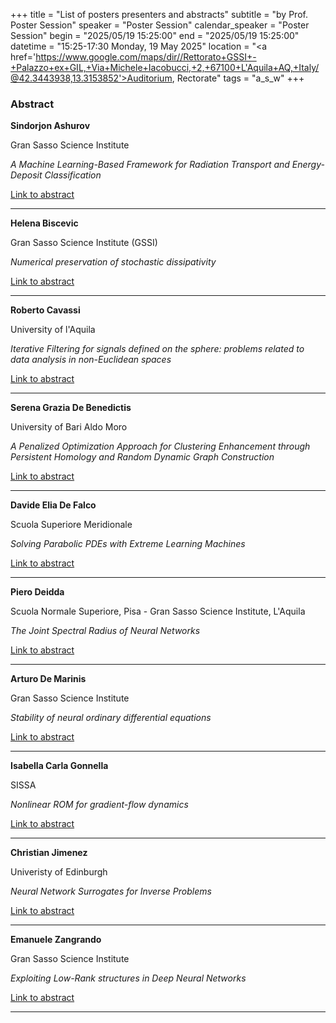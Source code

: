 +++
title = "List of posters presenters and abstracts"
subtitle = "by Prof. Poster Session"
speaker = "Poster Session"
calendar_speaker = "Poster Session"
begin = "2025/05/19  15:25:00"
end = "2025/05/19  15:25:00"
datetime = "15:25-17:30 Monday, 19 May 2025"
location = "<a href='https://www.google.com/maps/dir//Rettorato+GSSI+-+Palazzo+ex+GIL,+Via+Michele+Iacobucci,+2,+67100+L'Aquila+AQ,+Italy/@42.3443938,13.3153852'>Auditorium, Rectorate</a>"
tags = "a_s_w"
+++

### Abstract
**Sindorjon Ashurov**

Gran Sasso Science Institute

*A Machine Learning-Based Framework for Radiation Transport and Energy-Deposit Classification*

[Link to abstract](https://github.com/ftudisco/Workshop-hidden-structures-in-dynamical-systems-optimization-and-machine-learning-GSSI/blob/main/posters/abstract_ashurov_sindorjon.pdf)

---

**Helena Biscevic**

Gran Sasso Science Institute (GSSI)

*Numerical preservation of stochastic dissipativity*

[Link to abstract](https://github.com/ftudisco/Workshop-hidden-structures-in-dynamical-systems-optimization-and-machine-learning-GSSI/blob/main/posters/abstract_biscevic_helena.pdf)

---

**Roberto Cavassi**

University of l'Aquila

*Iterative Filtering for signals defined on the sphere: problems related to data analysis in non-Euclidean spaces*

[Link to abstract](https://github.com/ftudisco/Workshop-hidden-structures-in-dynamical-systems-optimization-and-machine-learning-GSSI/blob/main/posters/abstract_cavassi_roberto.pdf)

---

**Serena Grazia De Benedictis**

University of Bari Aldo Moro

*A Penalized Optimization Approach for Clustering Enhancement through Persistent Homology and Random Dynamic Graph Construction*

[Link to abstract](https://github.com/ftudisco/Workshop-hidden-structures-in-dynamical-systems-optimization-and-machine-learning-GSSI/blob/main/posters/abstract_de_benedictis_serena_grazia.pdf)

---

**Davide Elia De Falco**

Scuola Superiore Meridionale

*Solving Parabolic PDEs with Extreme Learning Machines*

[Link to abstract](https://github.com/ftudisco/Workshop-hidden-structures-in-dynamical-systems-optimization-and-machine-learning-GSSI/blob/main/posters/abstract_de_falco_davide_elia.pdf)

---

**Piero Deidda**

Scuola Normale Superiore, Pisa - Gran Sasso Science Institute, L'Aquila

*The Joint Spectral Radius of Neural Networks*

[Link to abstract](https://github.com/ftudisco/Workshop-hidden-structures-in-dynamical-systems-optimization-and-machine-learning-GSSI/blob/main/posters/abstract_deidda_piero.pdf)

---

**Arturo De Marinis**

Gran Sasso Science Institute

*Stability of neural ordinary differential equations*

[Link to abstract](https://github.com/ftudisco/Workshop-hidden-structures-in-dynamical-systems-optimization-and-machine-learning-GSSI/blob/main/posters/abstract_de_marinis_arturo.pdf)

---

**Isabella Carla Gonnella**

SISSA

*Nonlinear ROM for gradient-flow dynamics*

[Link to abstract](https://github.com/ftudisco/Workshop-hidden-structures-in-dynamical-systems-optimization-and-machine-learning-GSSI/blob/main/posters/abstract_gonnella_isabella_carla.pdf)

---

**Christian Jimenez**

Univeristy of Edinburgh

*Neural Network Surrogates for Inverse Problems*

[Link to abstract](https://github.com/ftudisco/Workshop-hidden-structures-in-dynamical-systems-optimization-and-machine-learning-GSSI/blob/main/posters/abstract_jimenez_christian.pdf)

---

**Emanuele Zangrando**

Gran Sasso Science Institute

*Exploiting Low-Rank structures in Deep Neural Networks*

[Link to abstract](https://github.com/ftudisco/Workshop-hidden-structures-in-dynamical-systems-optimization-and-machine-learning-GSSI/blob/main/posters/abstract_zangrando_emanuele.pdf)

---

